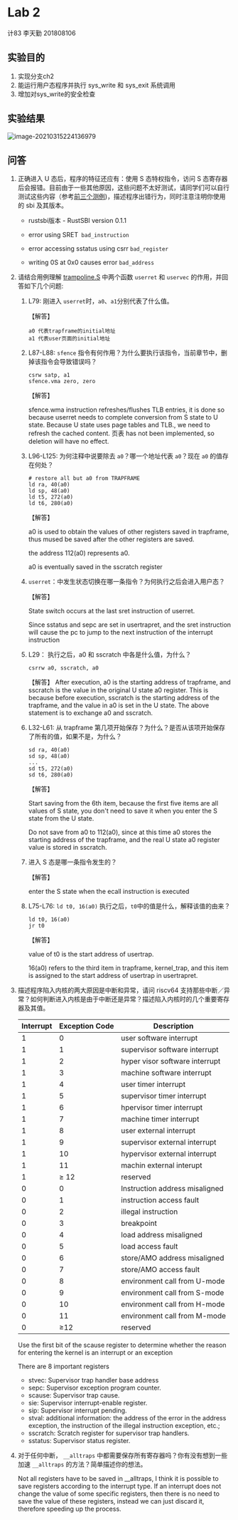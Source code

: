 # Lab 2

计83 李天勤 201808106

## 实验目的

1. 实现分支ch2
2. 能运行用户态程序并执行 sys_write 和 sys_exit 系统调用
3. 增加对sys_write的安全检查

## 实验结果

![image-20210315224136979](/home/akashili17/.config/Typora/typora-user-images/image-20210315224136979.png)

## 问答 

1. 正确进入 U 态后，程序的特征还应有：使用 S 态特权指令，访问 S 态寄存器后会报错。目前由于一些其他原因，这些问题不太好测试，请同学们可以自行测试这些内容（参考[前三个测例](https://github.com/DeathWish5/rCore_tutorial_tests/tree/master/user/src/bin>）))，描述程序出错行为，同时注意注明你使用的 sbi 及其版本。

   - rustsbi版本 -  RustSBI version 0.1.1

   - error using SRET``` bad_instruction```

   - error accessing sstatus using csrr ```bad_register```

   - writing 0S at 0x0 causes error ```bad_address```

2. 请结合用例理解 [trampoline.S](https://github.com/DeathWish5/ucore-Tutorial/blob/ch2/kernel/trampoline.S) 中两个函数 `userret` 和 `uservec` 的作用，并回答如下几个问题:

   1. L79: 刚进入 `userret`时，`a0`、`a1`分别代表了什么值。

      【解答】

      ```
      a0 代表trapframe的initial地址
      a1 代表user页面的initial地址
      ```

   2. L87-L88: `sfence` 指令有何作用？为什么要执行该指令，当前章节中，删掉该指令会导致错误吗？

      ```
      csrw satp, a1
      sfence.vma zero, zero
      ```

      【解答】

      sfence.wma instruction refreshes/flushes TLB entries, it is done so because userret needs to complete conversion from S state to U state. Because U state uses page tables and TLB., we need to refresh the cached content.  页表 has not been implemented, so deletion will have no effect.

   3. L96-L125: 为何注释中说要除去 `a0`？哪一个地址代表 `a0`？现在 `a0` 的值存在何处？

      ```
      # restore all but a0 from TRAPFRAME
      ld ra, 40(a0)
      ld sp, 48(a0)
      ld t5, 272(a0)
      ld t6, 280(a0)
      ```

      【解答】

      a0 is used to obtain the values of other registers saved in trapframe, thus mused be saved after the other registers are saved.

      the address 112(a0) represents a0. 

      a0 is eventually saved in the sscratch register

   4. `userret`：中发生状态切换在哪一条指令？为何执行之后会进入用户态？

      【解答】

      State switch occurs at the last sret instruction of userret.

      Since sstatus and sepc are set in usertrapret, and the sret instruction will cause the pc to jump to the next instruction of the interrupt instruction

      

   5. L29： 执行之后，a0 和 sscratch 中各是什么值，为什么？

      ```
      csrrw a0, sscratch, a0
      ```

      【解答】
      After execution, a0 is the starting address of trapframe, and sscratch is the value in the original U state a0 register. This is because before execution, sscratch is the starting address of the trapframe, and the value in a0 is set in the U state. The above statement is to exchange a0 and sscratch.

   6. L32-L61: 从 trapframe 第几项开始保存？为什么？是否从该项开始保存了所有的值，如果不是，为什么？

      ```
      sd ra, 40(a0)
      sd sp, 48(a0)
      ...
      sd t5, 272(a0)
      sd t6, 280(a0)
      ```

      【解答】

      Start saving from the 6th item, because the first five items are all values of S state, you don't need to save it when you enter the S state from the U state.

      Do not save from a0 to 112(a0), since at this time a0 stores the starting address of the trapframe, and the real U state a0 register value is stored in sscratch.

   7. 进入 S 态是哪一条指令发生的？

      【解答】

      enter the S state when the ecall instruction is executed

   8. L75-L76: `ld t0, 16(a0)` 执行之后，`t0`中的值是什么，解释该值的由来？

      ```
      ld t0, 16(a0)
      jr t0
      ```

      【解答】

      value of t0 is the start address of usertrap. 

      16(a0) refers to the third item in trapframe, kernel_trap, and this item is assigned to the start address of usertrap in usertrapret.

3. 描述程序陷入内核的两大原因是中断和异常，请问 riscv64 支持那些中断／异常？如何判断进入内核是由于中断还是异常？描述陷入内核时的几个重要寄存器及其值。

   | Interrupt | Exception Code | Description                    |
   | --------- | -------------- | ------------------------------ |
   | 1         | 0              | user software interrupt        |
   | 1         | 1              | supervisor software interrupt  |
   | 1         | 2              | hyper visor software interrupt |
   | 1         | 3              | machine software interrupt     |
   | 1         | 4              | user timer interrupt           |
   | 1         | 5              | supervisor timer interrupt     |
   | 1         | 6              | hpervisor timer interrupt      |
   | 1         | 7              | machine timer interrupt        |
   | 1         | 8              | user external interrupt        |
   | 1         | 9              | supervisor external interrupt  |
   | 1         | 10             | hypervisor external interrupt  |
   | 1         | 11             | machin external interupt       |
   | 1         | $\geq$ 12      | reserved                       |
   | 0         | 0              | Instruction address misaligned |
   | 0         | 1              | instruction access fault       |
   | 0         | 2              | illegal instruction            |
   | 0         | 3              | breakpoint                     |
   | 0         | 4              | load address misaligned        |
   | 0         | 5              | load access fault              |
   | 0         | 6              | store/AMO address misaligned   |
   | 0         | 7              | store/AMO access fault         |
   | 0         | 8              | environment call from U-mode   |
   | 0         | 9              | environment call from S-mode   |
   | 0         | 10             | environment call from H-mode   |
   | 0         | 11             | environment call from M-mode   |
   | 0         | $\geq$12       | reserved                       |

   Use the first bit of the scause register to determine whether the reason for entering the kernel is an interrupt or an exception

   There are 8 important registers

   - stvec: Supervisor trap handler base address
   - sepc: Supervisor exception program counter.
   - scause: Supervisor trap cause.
   - sie: Supervisor interrupt-enable register.
   - sip: Supervisor interrupt pending.
   - stval: additional information: the address of the error in the address exception, the instruction of the illegal instruction exception, etc.;
   - sscratch: Scratch register for supervisor trap handlers.
   - sstatus: Supervisor status register. 

4. 对于任何中断， `__alltraps` 中都需要保存所有寄存器吗？你有没有想到一些加速 `__alltraps` 的方法？简单描述你的想法。

   Not all registers have to be saved in __alltraps, I think it is possible to save registers according to the interrupt type. If an interrupt does not change the value of some specific registers, then there is no need to  save the value of these registers, instead we can just discard it, therefore speeding up the process.

